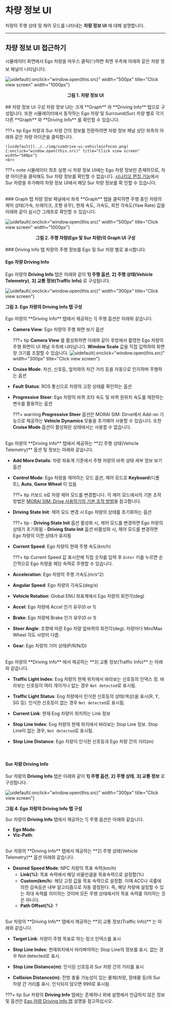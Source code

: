 # 차량 정보 UI
 차량의 주행 상태 및 제어 모드를 나타내는 **차량 정보 UI** 에 대해 설명합니다.
 
---

## 차량 정보 UI 접근하기
시뮬레이터 화면에서 Ego 차량을 마우스 클릭(🖱️)하면 화면 우측에 아래와 같은 차량 정보 패널이 나타납니다.

![uidefault](../../img/simdrive-ui-drivinginfo.png){:onclick="window.open(this.src)" width="500px" title="Click view screen" width="1000px"}
<figcaption><center><b> 그림 1. 차량 정보 UI</b></center></figcaption>

<br>
## 차량 정보 UI 구성
차량 정보 UI는 크게 **Graph** 와 **Driving Info** 탭으로 구성됩니다. 또한 시뮬레이터에서 동작하는 Ego 차량 및 Surround(Sur) 차량 별로 각기 다른 **Graph** 와 **Driving Info** 를 확인할 수 있습니다.

???+ tip
    Ego 차량과 Sur 차량 간의 정보를 전환하려면 차량 정보 패널 상단 좌측의 아래와 같은 차량 아이콘을 클릭합니다. 

    ![uidefault](../../img/simdrive-ui-vehicleinfocon.png){:onclick="window.open(this.src)" title="Click view screen" width="500px"}
    <br>

???+ note
    시뮬레이터 최초 실행 시 차량 정보 UI에는 Ego 차량 정보만 존재하므로, 차량 아이콘을 클릭해도 Sur 차량 정보를 
    확인할 수 없습니다. 
    [시나리오 편집 기능](../../how/scenario)에서 Sur 차량을 추가해야 차량 정보 UI에서 해당 Sur 차량 정보를 확
    인할 수 있습니다.


<Br>
### Graph 탭
차량 정보 패널에서 좌측 **Graph** 탭을 클릭하면 주행 중인 차량의 제어 상태(가속, 브레이크, 조향 유무), 현재 속도, 가속도, 회전 각속도(Yaw Rate) 값을 아래와 같이 실시간 그래프로 확인할 수 있습니다.

![uidefault](../../img/simdrive-ui-vehicleinfogrh.png){:onclick="window.open(this.src)" width="500px" title="Click view screen" width="1000px"}
<figcaption><center><b> 그림 2. 주행 차량(Ego 및 Sur 차량)의 Graph UI 구성</b></center></figcaption>

<Br>
### Driving Info 탭
차량의 주행 정보를 Ego 및 Sur 차량 별로 표시합니다.


#### Ego 차량 Driving Info
 Ego 차량의 **Driving Info** 탭은 아래와 같이 **1] 주행 옵션**, **2] 주행 상태(Vehicle Telemetry)**, **3] 교통 정보(Traffic Info)** 로 구성됩니다. 

![uidefault](../../img/simdrive-ui-drivinginfoego.png){:onclick="window.open(this.src)" width="300px" title="Click view screen"}
<figcaption><b> 그림 3. Ego 차량의 Driving Info 탭 구성</b></figcaption>

<br>
Ego 차량의 **Driving Info** 탭에서 제공하는 1] 주행 옵션은 아래와 같습니다.

 - **Camera View**: Ego 차량의 주행 화면 보기 옵션

    ???+ tip
        **Camera View** 를 활성화하면 아래와 같이 후방에서 촬영한 Ego 차량의 주행 화면이 UI 패널 우측에 나타납니다. **Window Scale** 값을 직접 입력하여 화면 창 크기를 조절할 수 있습니다.
        ![uidefault](../../img/simdrive-ui-drivinginfocamera.png){:onclick="window.open(this.src)" width="300px" title="Click view screen"}

 - **Cruise Mode**: 차선, 신호등, 앞차와의 차간 거리 등을 자동으로 인지하며 주행하는 옵션
 - **Fault Status**: ROS 통신으로 차량의 고장 상태를 확인하는 옵션
 - **Progressive Steer**: Ego 차량의 바퀴 조타 속도 및 바퀴 원위치 속도를 제한하는 변수를 활용하는 옵션

    ???+ warning
        **Progressive Steer** 옵션은 MORAI SIM: Dirve에서 Add-on 기능으로 제공하는 
        **Vehicle Dynamics** 모듈을 추가해야 사용할 수 있습니다. 또한 **Cruise Mode** 옵션이 활성화된 상태에서는 사용할 수 없습니다.

<br>
Ego 차량의 **Driving Info** 탭에서 제공하는 **2] 주행 상태(Vehicle Telemetry)** 옵션 및 정보는 아래와 같습니다.

  - **Add More Details**: 차량 좌표계 기준에서 주행 차량의 바퀴 상태 세부 정보 보기 옵션
  - **Control Mode**: Ego 차량을 제어하는 모드 옵션, 제어 모드로 **Keyboard**(디폴트), **Auto**, **Game Wheel** 이 있음

    ???+ tip
        키보드 `0`로 차량 제어 모드를 변경합니다. 각 제어 모드에서의 기본 조작 방법은 [MORAI SIM: Drive  사용하기의 기본 조작 방법](../../how/basic-controls/#other-controls)을 참고합니다.

  - **Driving State Init**: 제어 모드 변경 시 Ego 차량의 상태를 초기화하는 옵션

    ???+ tip
        - **Driving State Init** 옵션 활성화 시, 제어 모드를 변경하면 Ego 차량의 상태가 초기화됨
        - **Driving State Init** 옵션 비활성화 시, 제어 모드를 변경하면 Ego 차량의 이전 상태가 유지됨

  - **Current Speed**: Ego 차량의 현재 주행 속도(km/h)
  
    ???+ tip
        Current Speed 값 표시란에 직접 숫자를 입력 후 `Enter` 키를 누르면 순간적으로 Ego 차량을 해당 속력로 주행할 수 있습니다.

  - **Acceleration**: Ego 차량의 주행 가속도(m/s^2)
  - **Angular Speed**: Ego 차량의 긱속도(deg/s)
  - **Vehicle Rotation**: Global ENU 좌표계에서 Ego 차량의 회전각(deg)
  - **Accel**: Ego 차량에 Accel 인가 유무(0 or 1)
  - **Brake**: Ego 차량에 Brake 인가 유무(0 or 1)
  - **Steer Angle**: 조향에 따른 Ego 차량 앞바퀴의 회전각(deg). 차량마다 Min/Max Wheel 각도 사양이 다름.
  - **Gear**: Ego 차량의 기어 상태(P/R/N/D)

<br>
Ego 차량의 **Driving Info** 에서 제공하는 **3] 교통 정보(Traffic Info)** 는 아래와 같습니다.

  - **Traffic Light Index**: Eog 차량의 현재 위치에서 바라보는 신호등의 인덱스 정. 바라보는 신호등이 여러 개이거나 없는 경우 `Not detected`로 표시됨.
  
  - **Traffic Light Status**: Eog 차량에서 인식한 신호등의 상태(색상)을 표시(R, Y, SG 등). 인식한 신호등이 없는 경우 `Not detected`로 표시됨.

  - **Current Link**: 현재 Eog 차량이 위치하는 Link 정보

  - **Stop Line Index**: Eog 차량의 현재 위치에서 바라보는 Stop Line 정보. Stop Line이 없는 경우, `Not detected`로 표시됨.

  - **Stop Line Distance**: Ego 차량이 인식한 신호등과 Ego 차량 간의 거리(m)


<br>

#### Sur 차량 Driving Info
Sur 차량의 **Driving Info** 탭은 아래와 같이 **1] 주행 옵션**, **2] 주행 상태**, **3] 교통 정보** 로 구성됩니다. 

![uidefault](../../img/simdrive-ui-vehicleinfosur.png){:onclick="window.open(this.src)" width="300px" title="Click view screen"}
<figcaption><b> 그림 4. Ego 차량의 Driving Info 탭 구성</b></figcaption>

Sur 차량의 **Driving Info** 탭에서 제공하는 1] 주행 옵션은 아래와 같습니다.

 - **Ego Mode**:
 - **Viz-Path**:

<br>
Sur 차량의 **Driving Info** 탭에서 제공하는 **2] 주행 상태(Vehicle Telemetry)** 옵션 아래와 같습니다.

 - **Desired Speed Mode**: NPC 차량의 목표 속력(km/h)
      - **Link(%)**: 목표 속력에서 해당 비율만큼을 목표속력으로 설정함(%)
      - **Custom(km/h**): 해당 고정 값을 목표 속력으로 설정함. 이때 ACC나 곡률에 의한 감속등은 내부 알고리즘으로 자동 결정된다. 즉, 해당 차량에 설정할 수 있는 최대 속력를 의미하는 것이며 모든 주행 상태에서의 목표 속력를 의미하는 것은 아니다.
      - **Path Offset(%)**: ?

<br>
Sur 차량의 **Driving Info** 탭에서 제공하는 **3] 교통 정보(Traffic Info)** 는 아래와 같습니다.

  - **Target Link**: 차량이 주행 목표로 하는 링크 인덱스를 표시

  - **Stop Line Index**: 현재위치에서 바라봐야하는 Stop Line의 정보를 표시. 없는 경우 Not detected로 표시.

  - **Stop Line Distance(m)**: 인식된 신호등과 Sur 차량 간의 거리를 표시

  - **Collision Distance(m)**: 전방 충돌 가능성이 있는 물체(차량, 장애물 등)와 Sur 차량 간 거리를 표시. 인식되지 않으면 999로 표시됨.


???+ tip
    Sur 차량의 **Driving Info** 탭에는 존재하나 위에 설명에서 언급하지 않은 정보 및 옵션은 [Ego 차량 Driving Info 탭](#ego-driving-info) 설명을 참고하십시오.